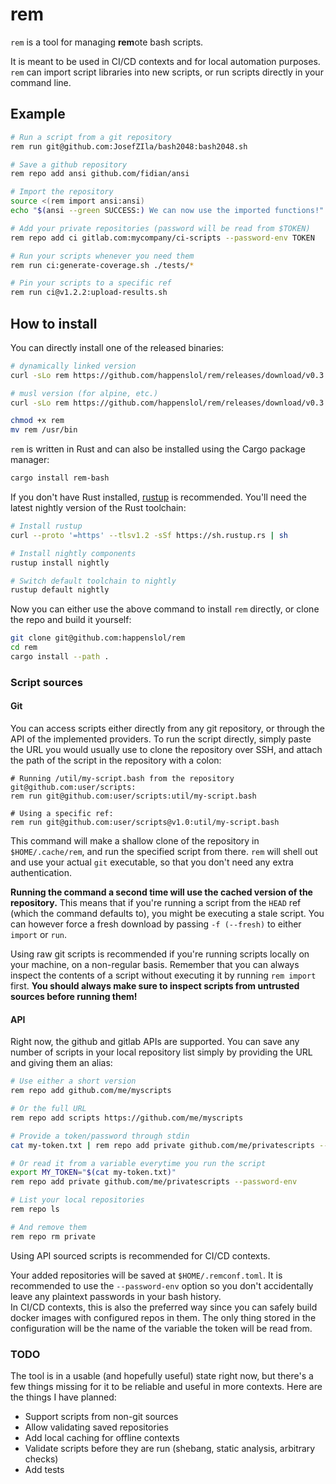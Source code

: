 # rem

`rem` is a tool for managing **rem**ote bash scripts.

It is meant to be used in CI/CD contexts and for local automation purposes. `rem` can import script libraries into new scripts, or run scripts directly in your command line. 

## Example

```bash
# Run a script from a git repository
rem run git@github.com:JosefZIla/bash2048:bash2048.sh

# Save a github repository
rem repo add ansi github.com/fidian/ansi

# Import the repository
source <(rem import ansi:ansi)
echo "$(ansi --green SUCCESS:) We can now use the imported functions!"

# Add your private repositories (password will be read from $TOKEN)
rem repo add ci gitlab.com:mycompany/ci-scripts --password-env TOKEN

# Run your scripts whenever you need them
rem run ci:generate-coverage.sh ./tests/*

# Pin your scripts to a specific ref
rem run ci@v1.2.2:upload-results.sh
```

## How to install

You can directly install one of the released binaries:

```bash
# dynamically linked version
curl -sLo rem https://github.com/happenslol/rem/releases/download/v0.3.0/rem

# musl version (for alpine, etc.)
curl -sLo rem https://github.com/happenslol/rem/releases/download/v0.3.0/rem-musl

chmod +x rem
mv rem /usr/bin
```

`rem` is written in Rust and can also be installed using the Cargo package manager:

```bash
cargo install rem-bash
```

If you don't have Rust installed, [rustup](https://rustup.rs/) is recommended. You'll need the latest nightly version of the Rust toolchain:

```bash
# Install rustup
curl --proto '=https' --tlsv1.2 -sSf https://sh.rustup.rs | sh

# Install nightly components
rustup install nightly

# Switch default toolchain to nightly
rustup default nightly
```

Now you can either use the above command to install `rem` directly, or clone the repo and build it yourself:

```bash
git clone git@github.com:happenslol/rem
cd rem
cargo install --path .
```

### Script sources

#### Git

You can access scripts either directly from any git repository, or through the API of the implemented providers. To run the script directly, simply paste the URL you would usually use to clone the repository over SSH, and attach the path of the script in the repository with a colon:

```
# Running /util/my-script.bash from the repository git@github.com:user/scripts:
rem run git@github.com:user/scripts:util/my-script.bash

# Using a specific ref:
rem run git@github.com:user/scripts@v1.0:util/my-script.bash
```

This command will make a shallow clone of the repository in `$HOME/.cache/rem`, and run the specified script from there. `rem` will shell out and use your actual `git` executable, so that you don't need any extra authentication.

**Running the command a second time will use the cached version of the repository.** This means that if you're running a script from the `HEAD` ref (which the command defaults to), you might be executing a stale script. You can however force a fresh download by passing `-f (--fresh)` to either `import` or `run`.

Using raw git scripts is recommended if you're running scripts locally on your machine, on a non-regular basis. Remember that you can always inspect the contents of a script without executing it by running `rem import` first. **You should always make sure to inspect scripts from untrusted sources before running them!**

#### API

Right now, the github and gitlab APIs are supported. You can save any number of scripts in your local repository list simply by providing the URL and giving them an alias:

```bash
# Use either a short version
rem repo add github.com/me/myscripts

# Or the full URL
rem repo add scripts https://github.com/me/myscripts

# Provide a token/password through stdin
cat my-token.txt | rem repo add private github.com/me/privatescripts --password-stdin

# Or read it from a variable everytime you run the script
export MY_TOKEN="$(cat my-token.txt)"
rem repo add private github.com/me/privatescripts --password-env

# List your local repositories
rem repo ls

# And remove them
rem repo rm private
```

Using API sourced scripts is recommended for CI/CD contexts.

Your added repositories will be saved at `$HOME/.remconf.toml`. It is recommended to use the `--password-env` option so you don't accidentally leave any plaintext passwords in your bash history.  
In CI/CD contexts, this is also the preferred way since you can safely build docker images with configured repos in them. The only thing stored in the configuration will be the name of the variable the token will be read from.

### TODO

The tool is in a usable (and hopefully useful) state right now, but there's a few things missing for it to be reliable and useful in more contexts. Here are the things I have planned:

* Support scripts from non-git sources
* Allow validating saved repositories
* Add local caching for offline contexts
* Validate scripts before they are run (shebang, static analysis, arbitrary checks)
* Add tests

